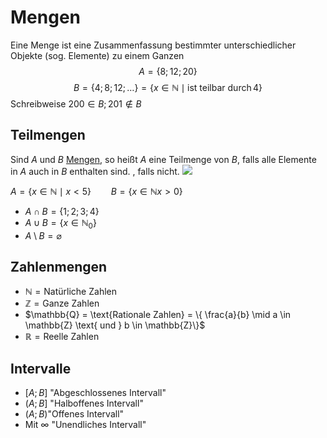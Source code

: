 # Mengen 
Eine Menge ist eine Zusammenfassung bestimmter unterschiedlicher Objekte (sog. Elemente) zu einem Ganzen
$$A = \{ 8; 12; 20 \}$$
$$B = \{ 4; 8; 12; \ldots \} = \{ x \in \mathbb{N} \mid \text{ist teilbar durch} \, 4 \} $$
Schreibweise $200 \in B; 201 \notin B$

## Teilmengen
Sind $A$ und $B$ [Mengen](Intervalle%20und%20Mengen.md), so heißt $A$ eine Teilmenge von $B$, falls alle Elemente in $A$ auch in $B$ enthalten sind. , falls nicht.
![](sets.png)

$A = \{x \in \mathbb{N} \mid x < 5\} \qquad B=\{x \in \mathbb{N} x>0\}$
- $A \cap B = \{1;2;3;4\}$
- $A \cup B = \{ x \in \mathbb{N}_{0} \}$
- $A \setminus B = \varnothing$

## Zahlenmengen
- $\mathbb{N} = \text{Natürliche Zahlen}$
- $\mathbb{Z} = \text{Ganze Zahlen}$
- $\mathbb{Q} = \text{Rationale Zahlen} = \{ \frac{a}{b} \mid a \in \mathbb{Z} \text{ und } b \in \mathbb{Z}\}$
- $\mathbb{R} = \text{Reelle Zahlen}$

## Intervalle
- $[A; B]$ "Abgeschlossenes Intervall"
- $(A; B]$ "Halboffenes Intervall"
- $(A; B)$"Offenes Intervall"
- Mit $\infty$ "Unendliches Intervall"
